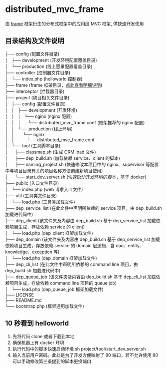 # distributed_mvc_frame
由 [frame](https://github.com/smarty-kiki/frame#frame) 框架衍生的分布式框架中的应用层 MVC 框架, 供快速开发使用

## 目录结构及文件说明

├── config (配置文件目录)  
│   ├── development (开发环境配置覆盖目录)                               
│   └── production (线上愿景配置覆盖目录)  
├── controller (控制器文件目录)  
│   └── index.php (helloworld 控制器)  
├── frame (frame 框架目录，[点此查看明细说明](https://github.com/smarty-kiki/frame#目录结果及文件说明))  
├── interceptor (拦截器目录)  
├── project (项目相关文件目录)  
│   ├── config (配置文件目录)  
│   │   ├── development (开发环境)  
│   │   │   └── nginx (nginx 配置)  
│   │   │       └── distributed_mvc_frame.conf (框架推荐的 nginx 配置)  
│   │   └── production (线上环境)  
│   │       └── nginx  
│   │           └── distributed_mvc_frame.conf  
│   └── tool (工具脚本目录)  
│       ├── classmap.sh (生成 ORM load 文件)  
│       ├── dep_build.sh (加载依赖 service、client 的脚本)  
│       ├── naming_project.sh (快速修改本项目中的 nginx、supervisor 等配置中与项目目录有关的项目名称方便创建新项目使用)  
│       └── start_dev_server.sh (快速启动开发环境的脚本，基于 docker)  
├── public (入口文件目录)  
│   └── index.php (web 请求入口文件)  
├── util (工具类文件目录)  
│   └── load.php (工具类加载文件)  
├── dep_service_list (在此文件中声明所依赖的 service 项目，由 dep_build.sh 加载进代码中)  
├── dep_client (该文件夹及内容由 dep_build.sh 基于 dep_service_list 加载依赖项目生成，存放依赖 service 的 client)  
│   └── load.php (dep_client 框架加载文件)  
├── dep_domain (该文件夹及内容由 dep_build.sh 基于 dep_service_list 加载依赖项目生成，存放依赖 service 的 domain 层逻辑，含 dao、entity、knowledge、exception 等)  
│   └── load.php (dep_domain 框架加载文件)  
├── dep_cli_list (在此文件中声明所依赖的 command line 项目，由 dep_build.sh 加载进代码中)  
├── dep_queue_job (该文件夹及内容由 dep_build.sh 基于 dep_cli_list 加载依赖项目生成，存放依赖 command line 项目的 queue job)  
│   └── load.php (dep_queue_job 框架加载文件)  
├── LICENSE  
├── README.md  
└── bootstrap.php (框架通用加载文件)  
  
## 10 秒看到 helloworld
  
1. 先将代码 clone 或者下载到本地
2. 确保机器上有 docker 环境
3. 执行代码中的脚本快速启动环境 sh project/tool/start_dev_server.sh  
4. 输入当前用户密码。此处是为了开发方便映射了 80 端口，若不允许使用 80 可以手动修改第三条提到的脚本更换端口

